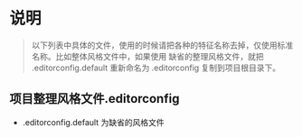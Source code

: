 # 说明

> 以下列表中具体的文件，使用的时候请把各种的特征名称去掉，仅使用标准名称。比如整体风格文件中，如果使用 缺省的整理风格文件，就把 .editorconfig.default 重新命名为 .editorconfig 复制到项目根目录下。

## 项目整理风格文件.editorconfig

* .editorconfig.default 为缺省的风格文件